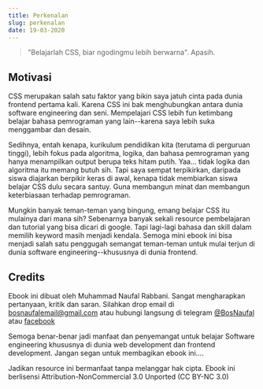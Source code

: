 ```yaml
---
title: Perkenalan
slug: perkenalan
date: 19-03-2020
---
```


> "Belajarlah CSS, biar ngodingmu lebih berwarna". Apasih. 

## Motivasi

CSS merupakan salah satu faktor yang bikin saya jatuh cinta pada dunia frontend pertama kali. Karena CSS ini bak menghubungkan antara dunia software engineering dan seni. Mempelajari CSS lebih fun ketimbang belajar bahasa pemrograman yang lain--karena saya lebih suka menggambar dan desain. 

Sedihnya, entah kenapa, kurikulum pendidikan kita (terutama di perguruan tinggi), lebih fokus pada algoritma, logika, dan bahasa pemrograman yang hanya menampilkan output berupa teks hitam putih. Yaa... tidak logika dan algoritma itu memang butuh sih. Tapi saya sempat terpikirkan, daripada siswa diajarkan berpikir keras di awal, kenapa tidak membiarkan siswa belajar CSS dulu secara santuy. Guna membangun minat dan membangun keterbiasaan terhadap pemrograman.

Mungkin banyak teman-teman yang bingung, emang belajar CSS itu mulainya dari mana sih? Sebenarnya banyak sekali resource pembelajaran dan tutorial yang bisa dicari di  google. Tapi lagi-lagi bahasa dan skill dalam memilih keyword masih menjadi kendala. Semoga mini ebook ini bisa menjadi salah satu penggugah semangat  teman-teman untuk mulai terjun di dunia software engineering--khususnya di dunia frontend.


## Credits

Ebook ini dibuat oleh Muhammad Naufal Rabbani. Sangat mengharapkan pertanyaan, kritik dan saran. Silahkan drop email di [bosnaufalemail@gmail.com](mailto:bosnaufalemail@gmail.com) atau hubungi langsung di telegram [@BosNaufal](https://t.me/BosNaufal) atau [facebook](https://facebook.com/BosNaufalAccount)

Semoga benar-benar jadi manfaat dan penyemangat untuk belajar Software engineering khususnya di dunia web development dan frontend development. Jangan segan untuk membagikan ebook ini....

Jadikan resource ini bermanfaat tanpa melanggar hak cipta. Ebook ini berlisensi Attribution-NonCommercial 3.0 Unported (CC BY-NC 3.0)
